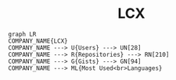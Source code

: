 <h1 align="center">LCX</h1>

```mermaid
graph LR
COMPANY_NAME{LCX}
COMPANY_NAME ---> U{Users} ---> UN[28]
COMPANY_NAME ---> R{Repositories} ---> RN[210]
COMPANY_NAME ---> G{Gists} ---> GN[94]
COMPANY_NAME ---> ML{Most Used<br>Languages}
```
